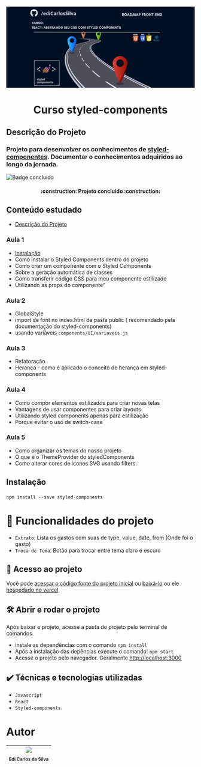 ![Imagem capa do projeto Sobre curo de Styled-components com React](./imagens/capa.png)

<h1 align="center"> Curso styled-components</h1>

## Descrição do Projeto 

### Projeto para desenvolver os conhecimentos de [styled-componentes](https://styled-components.com/docs). Documentar o conhecimentos adquiridos ao longo da jornada.

![Badge concluído](https://img.shields.io/badge/STATUS-CONCLUÍDO-green&style=social) 

<h4 align="center">
    :construction:  Projeto concluído  :construction:
</h4>

## Conteúdo estudado
* [Descrição do Projeto](#Descrição-do-Projeto)

### Aula 1
* [Instalação](#Instalação)
* Como instalar o Styled Components dentro do projeto
* Como criar um componente com o Styled Components
* Sobre a geração automática de classes
* Como transferir código CSS para meu componente estilizado
* Utilizando as props do componente"

### Aula 2
* GlobalStyle
* import de font no index.html da pasta public ( recomendado pela documentação do styled-components)
* usando variáveis `components/UI/variaveis.js`

### Aula 3
* Refatoração
* Herança - como é aplicado o conceito de herança em styled-components

### Aula 4
* Como compor elementos estilizados para criar novas telas
* Vantagens de usar componentes para criar layouts
* Utilizando styled components apenas para estilização
* Porque evitar o uso de switch-case

### Aula 5
* Como organizar os temas do nosso projeto
* O que é o ThemeProvider do styledComponents
* Como alterar cores de icones SVG usando filters.

## Instalação
`npm install --save styled-components`

# :hammer: Funcionalidades do projeto

- `Extrato`: Lista os gastos com suas de type, value, date, from (Onde foi o gasto)
- `Troca de Tema`: Botão para trocar entre tema claro e escuro

## 📁 Acesso ao projeto

Você pode [acessar o código fonte do projeto inicial](https://github.com/ediCarlosSilva/styled-components) ou [baixá-lo](https://github.com/ediCarlosSilva/styled-components/archive/refs/heads/main.zip) ou ele [hospedado no vercel](https://styled-components-black.vercel.app/)

## 🛠️ Abrir e rodar o projeto

Após baixar o projeto, acesse a pasta do projeto pelo terminal de comandos.

- instale as dependências com o comando `npm install`
- Após a instalação das depências execute o comando: `npm start`
- Acesse o projeto pelo navegador. Geralmente [http://localhost:3000](http://localhost:3000)

## ✔️ Técnicas e tecnologias utilizadas

- ``Javascript``
- ``React``
- ``Styled-components``

# Autor

| [<img src="https://github.com/edicarlossilva.png" width=115><br><sub>Edi Carlos da Silva</sub>](https://github.com/ediCarlosSilva) |
| :---: |

